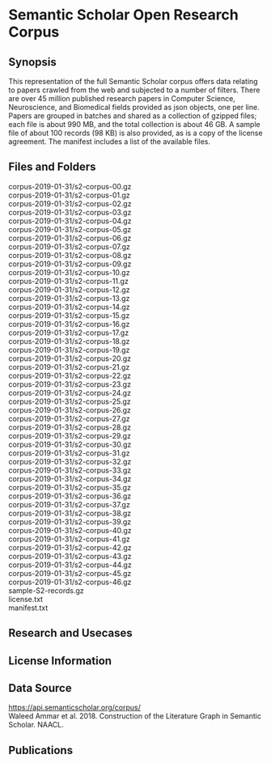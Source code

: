 # Semantic Scholar Open Research Corpus

## Synopsis

This representation of the full Semantic Scholar corpus offers data relating to papers crawled from the web and subjected to a number of filters. There are over 45 million published research papers in Computer Science, Neuroscience, and Biomedical fields provided as json objects, one per line. Papers are grouped in batches and shared as a collection of gzipped files; each file is about 990 MB, and the total collection is about 46 GB.
A sample file of about 100 records (98 KB) is also provided, as is a copy of the license agreement. The manifest includes a list of the available files.

## Files and Folders

corpus-2019-01-31/s2-corpus-00.gz
<br> corpus-2019-01-31/s2-corpus-01.gz
<br> corpus-2019-01-31/s2-corpus-02.gz
<br> corpus-2019-01-31/s2-corpus-03.gz
<br> corpus-2019-01-31/s2-corpus-04.gz
<br> corpus-2019-01-31/s2-corpus-05.gz
<br> corpus-2019-01-31/s2-corpus-06.gz
<br> corpus-2019-01-31/s2-corpus-07.gz
<br> corpus-2019-01-31/s2-corpus-08.gz
<br> corpus-2019-01-31/s2-corpus-09.gz
<br> corpus-2019-01-31/s2-corpus-10.gz
<br> corpus-2019-01-31/s2-corpus-11.gz
<br> corpus-2019-01-31/s2-corpus-12.gz
<br> corpus-2019-01-31/s2-corpus-13.gz
<br> corpus-2019-01-31/s2-corpus-14.gz
<br> corpus-2019-01-31/s2-corpus-15.gz
<br> corpus-2019-01-31/s2-corpus-16.gz
<br> corpus-2019-01-31/s2-corpus-17.gz
<br> corpus-2019-01-31/s2-corpus-18.gz
<br> corpus-2019-01-31/s2-corpus-19.gz
<br> corpus-2019-01-31/s2-corpus-20.gz
<br> corpus-2019-01-31/s2-corpus-21.gz
<br> corpus-2019-01-31/s2-corpus-22.gz
<br> corpus-2019-01-31/s2-corpus-23.gz
<br> corpus-2019-01-31/s2-corpus-24.gz
<br> corpus-2019-01-31/s2-corpus-25.gz
<br> corpus-2019-01-31/s2-corpus-26.gz
<br> corpus-2019-01-31/s2-corpus-27.gz
<br> corpus-2019-01-31/s2-corpus-28.gz
<br> corpus-2019-01-31/s2-corpus-29.gz
<br> corpus-2019-01-31/s2-corpus-30.gz
<br> corpus-2019-01-31/s2-corpus-31.gz
<br> corpus-2019-01-31/s2-corpus-32.gz
<br> corpus-2019-01-31/s2-corpus-33.gz
<br> corpus-2019-01-31/s2-corpus-34.gz
<br> corpus-2019-01-31/s2-corpus-35.gz
<br> corpus-2019-01-31/s2-corpus-36.gz
<br> corpus-2019-01-31/s2-corpus-37.gz
<br> corpus-2019-01-31/s2-corpus-38.gz
<br> corpus-2019-01-31/s2-corpus-39.gz
<br> corpus-2019-01-31/s2-corpus-40.gz
<br> corpus-2019-01-31/s2-corpus-41.gz
<br> corpus-2019-01-31/s2-corpus-42.gz
<br> corpus-2019-01-31/s2-corpus-43.gz
<br> corpus-2019-01-31/s2-corpus-44.gz
<br> corpus-2019-01-31/s2-corpus-45.gz
<br> corpus-2019-01-31/s2-corpus-46.gz
<br> sample-S2-records.gz
<br> license.txt
<br> manifest.txt

## Research and Usecases

## License Information

## Data Source

https://api.semanticscholar.org/corpus/
<br> Waleed Ammar et al. 2018. Construction of the Literature Graph in Semantic Scholar. NAACL. 

## Publications
